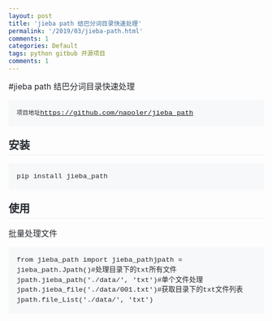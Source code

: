 ```yaml
---
layout: post
title: 'jieba path 结巴分词目录快速处理'
permalink: '/2019/03/jieba-path.html'
comments: 1
categories: Default
tags: python gitbub 开源项目
comments: 1
---
```

<p style="box-sizing: border-box; margin-bottom: 16px; color: #24292e; font-family: -apple-system, BlinkMacSystemFont, 'Segoe UI', Helvetica, Arial, sans-serif, 'Apple Color Emoji', 'Segoe UI Emoji', 'Segoe UI Symbol'; font-size: 16px; margin-top: 0px !important;">#jieba path 结巴分词目录快速处理</p>

<pre style="box-sizing: border-box; font-family: SFMono-Regular, Consolas, 'Liberation Mono', Menlo, Courier, monospace; font-size: 13.6px; margin-top: 0px; overflow-wrap: normal; background-color: #f6f8fa; border-radius: 3px; line-height: 1.45; overflow: auto; padding: 16px; color: #24292e; margin-bottom: 0px !important;"><code>项目地址</code><a href="https://github.com/napoler/jieba_path" style="background-color: transparent; font-size: 13.6px;">https://github.com/napoler/jieba_path</a></pre>

<h2 style="box-sizing: border-box; margin-bottom: 16px; margin-top: 24px; line-height: 1.25; border-bottom: 1px solid #eaecef; padding-bottom: 0.3em; color: #24292e; font-family: -apple-system, BlinkMacSystemFont, 'Segoe UI', Helvetica, Arial, sans-serif, 'Apple Color Emoji', 'Segoe UI Emoji', 'Segoe UI Symbol';"><a class="anchor" href="https://github.com/napoler/jieba_path#%E5%AE%89%E8%A3%85" id="user-content-安装" style="box-sizing: border-box; background-color: transparent; color: #0366d6; text-decoration-line: none; float: left; line-height: 1; margin-left: -20px; padding-right: 4px;"></a>安装</h2>

<pre style="box-sizing: border-box; font-family: SFMono-Regular, Consolas, 'Liberation Mono', Menlo, Courier, monospace; font-size: 13.6px; margin-bottom: 16px; margin-top: 0px; overflow-wrap: normal; background-color: #f6f8fa; border-radius: 3px; line-height: 1.45; overflow: auto; padding: 16px; color: #24292e;"><code style="box-sizing: border-box; font-family: SFMono-Regular, Consolas, 'Liberation Mono', Menlo, Courier, monospace; font-size: 13.6px; background: transparent; border-radius: 3px; margin: 0px; padding: 0px; border: 0px; word-break: normal; display: inline; line-height: inherit; overflow: visible; overflow-wrap: normal;">pip install jieba_path</code></pre>

<h2 style="box-sizing: border-box; margin-bottom: 16px; margin-top: 24px; line-height: 1.25; border-bottom: 1px solid #eaecef; padding-bottom: 0.3em; color: #24292e; font-family: -apple-system, BlinkMacSystemFont, 'Segoe UI', Helvetica, Arial, sans-serif, 'Apple Color Emoji', 'Segoe UI Emoji', 'Segoe UI Symbol';"><a class="anchor" href="https://github.com/napoler/jieba_path#%E4%BD%BF%E7%94%A8" id="user-content-使用" style="box-sizing: border-box; background-color: transparent; color: #0366d6; text-decoration-line: none; float: left; line-height: 1; margin-left: -20px; padding-right: 4px;"></a>使用</h2>

<p style="box-sizing: border-box; margin-bottom: 16px; margin-top: 0px; color: #24292e; font-family: -apple-system, BlinkMacSystemFont, 'Segoe UI', Helvetica, Arial, sans-serif, 'Apple Color Emoji', 'Segoe UI Emoji', 'Segoe UI Symbol'; font-size: 16px;">批量处理文件</p>

<pre style="box-sizing: border-box; font-family: SFMono-Regular, Consolas, 'Liberation Mono', Menlo, Courier, monospace; font-size: 13.6px; margin-top: 0px; overflow-wrap: normal; background-color: #f6f8fa; border-radius: 3px; line-height: 1.45; overflow: auto; padding: 16px; color: #24292e; margin-bottom: 0px !important;"><code style="box-sizing: border-box; font-family: SFMono-Regular, Consolas, 'Liberation Mono', Menlo, Courier, monospace; font-size: 13.6px; background: transparent; border-radius: 3px; margin: 0px; padding: 0px; border: 0px; word-break: normal; display: inline; line-height: inherit; overflow: visible; overflow-wrap: normal;">from jieba_path import jieba_pathjpath = jieba_path.Jpath()#处理目录下的txt所有文件jpath.jieba_path('./data/', 'txt')#单个文件处理jpath.jieba_file('./data/001.txt')#获取目录下的txt文件列表jpath.file_List('./data/', 'txt')</code></pre>